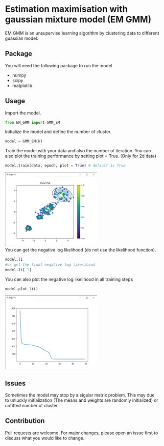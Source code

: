 # Estimation maximisation with gaussian mixture model (EM GMM)
EM GMM is an unsupervise learning algorithm by clustering data to different guassian model.

## Package
You will need the following package to run the model
- numpy
- scipy
- matplotlib

## Usage
Import the model.
```python
from EM_GMM import GMM_EM
```
Initialize the model and define the number of cluster.
```python
model = GMM_EM(k)
```
Train the model with your data and also the number of iteration. You can also plot the training performance by setting plot = True. (Only for 2d data)
```python
model.train(data, epoch, plot = True) # default is True
```

<img src="https://github.com/chanyikchong/EM_GMM/blob/master/scatter.png" width="300"><br/>
You can get the negative log likelihood (do not use the likelihood function).
```python
model.li
#or get the final negative log likelihood
model.li[-1]
```
You can also plot the negative log likelihood in all training steps
```python
model.plot_li()
```
<img src="https://github.com/chanyikchong/EM_GMM/blob/master/nll.png" width="300"><br/>

## Issues
Sometimes the model may stop by a sigular matrix problem. This may due to unluckly initialization (The means and weights are randomly initialized) or unfitted number of cluster.

## Contribution
Pull requests are welcome. For major changes, please open an issue first to discuss what you would like to change.
